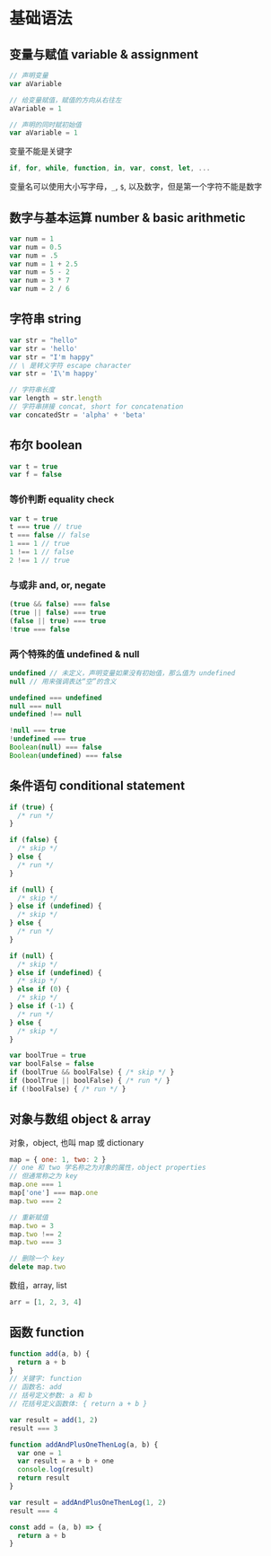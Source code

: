 # 基础语法

## 变量与赋值 variable & assignment 
```js
// 声明变量
var aVariable

// 给变量赋值，赋值的方向从右往左
aVariable = 1

// 声明的同时赋初始值
var aVariable = 1
```

变量不能是关键字
```js
if, for, while, function, in, var, const, let, ...
```

变量名可以使用大小写字母，`_`, `$`, 以及数字，但是第一个字符不能是数字

## 数字与基本运算 number & basic arithmetic
```js
var num = 1
var num = 0.5
var num = .5
var num = 1 + 2.5
var num = 5 - 2
var num = 3 * 7
var num = 2 / 6
```

## 字符串 string
```js
var str = "hello"
var str = 'hello'
var str = "I'm happy"
// \ 是转义字符 escape character
var str = 'I\'m happy'

// 字符串长度
var length = str.length
// 字符串拼接 concat, short for concatenation
var concatedStr = 'alpha' + 'beta'
```

## 布尔 boolean
```js
var t = true
var f = false
```

### 等价判断 equality check
```js
var t = true
t === true // true
t === false // false
1 === 1 // true
1 !== 1 // false
2 !== 1 // true
```

### 与或非 and, or, negate
```js
(true && false) === false
(true || false) === true
(false || true) === true
!true === false
```

### 两个特殊的值 undefined & null
```js
undefined // 未定义，声明变量如果没有初始值，那么值为 undefined
null // 用来强调表达“空”的含义

undefined === undefined
null === null
undefined !== null

!null === true
!undefined === true
Boolean(null) === false
Boolean(undefined) === false
```

## 条件语句 conditional statement
```js
if (true) {
  /* run */
}

if (false) {
  /* skip */
} else {
  /* run */
}

if (null) {
  /* skip */
} else if (undefined) {
  /* skip */
} else {
  /* run */
}

if (null) {
  /* skip */
} else if (undefined) {
  /* skip */
} else if (0) {
  /* skip */
} else if (-1) {
  /* run */
} else {
  /* skip */
}

var boolTrue = true
var boolFalse = false
if (boolTrue && boolFalse) { /* skip */ }
if (boolTrue || boolFalse) { /* run */ }
if (!boolFalse) { /* run */ }
```

## 对象与数组 object & array

对象，object, 也叫 map 或 dictionary
```js
map = { one: 1, two: 2 }
// one 和 two 学名称之为对象的属性，object properties
// 但通常称之为 key
map.one === 1
map['one'] === map.one
map.two === 2

// 重新赋值
map.two = 3
map.two !== 2
map.two === 3

// 删除一个 key
delete map.two
```

数组，array, list
```js
arr = [1, 2, 3, 4]
```

## 函数 function
```js
function add(a, b) {
  return a + b
}
// 关键字: function
// 函数名: add
// 括号定义参数: a 和 b
// 花括号定义函数体: { return a + b }

var result = add(1, 2)
result === 3

function addAndPlusOneThenLog(a, b) {
  var one = 1
  var result = a + b + one
  console.log(result)
  return result
}

var result = addAndPlusOneThenLog(1, 2)
result === 4

const add = (a, b) => {
  return a + b
}
```
